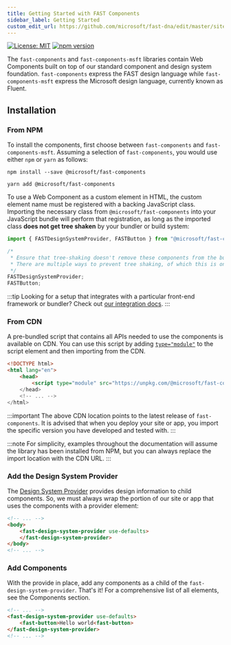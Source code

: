```yaml
---
title: Getting Started with FAST Components
sidebar_label: Getting Started
custom_edit_url: https://github.com/microsoft/fast-dna/edit/master/sites/website/src/docs/fast-foundation/getting-started.md
---
```

[![License: MIT](https://img.shields.io/badge/License-MIT-yellow.svg)](https://opensource.org/licenses/MIT)
[![npm version](https://badge.fury.io/js/%40microsoft%2Ffast-components.svg)](https://badge.fury.io/js/%40microsoft%2Ffast-components)

The `fast-components` and `fast-components-msft` libraries contain Web Components built on top of our standard component and design system foundation. `fast-components` express the FAST design language while `fast-components-msft` express the Microsoft design language, currently known as Fluent.

## Installation

### From NPM

To install the components, first choose between `fast-components` and `fast-components-msft`. Assuming a selection of `fast-components`, you would use either `npm` or `yarn` as follows:

```shell
npm install --save @microsoft/fast-components
```

```shell
yarn add @microsoft/fast-components
```

To use a Web Component as a custom element in HTML, the custom element name must be registered with a backing JavaScript class. Importing the necessary class from `@microsoft/fast-components` into your JavaScript bundle will perform that registration, as long as the imported class **does not get tree shaken** by your bundler or build system:

```js
import { FASTDesignSystemProvider, FASTButton } from "@microsoft/fast-components";

/*
 * Ensure that tree-shaking doesn't remove these components from the bundle.
 * There are multiple ways to prevent tree shaking, of which this is one.
 */
FASTDesignSystemProvider;
FASTButton;
```

:::tip
Looking for a setup that integrates with a particular front-end framework or bundler? Check out [our integration docs](../integrations/introduction).
:::

### From CDN

A pre-bundled script that contains all APIs needed to use the components is available on CDN. You can use this script by adding [`type="module"`](https://developer.mozilla.org/en-US/docs/Web/JavaScript/Guide/Modules) to the script element and then importing from the CDN.

```html
<!DOCTYPE html>
<html lang="en">
    <head>
        <script type="module" src="https://unpkg.com/@microsoft/fast-components">
    </head>
    <!-- ... -->
</html>
```

:::important
The above CDN location points to the latest release of `fast-components`. It is advised that when you deploy your site or app, you import the specific version you have developed and tested with.
:::

:::note
For simplicity, examples throughout the documentation will assume the library has been installed from NPM, but you can always replace the import location with the CDN URL.
:::

### Add the Design System Provider

The [Design System Provider](./design-system-provider) provides design information to child components. So, we must always wrap the portion of our site or app that uses the components with a provider element:

```html
<!-- ... -->
<body>
    <fast-design-system-provider use-defaults>
    </fast-design-system-provider>
</body>
<!-- ... -->
```

### Add Components

With the provide in place, add any components as a child of the `fast-design-system-provider`. That's it! For a comprehensive list of all elements, see the Components section.

```html
<!-- ... -->
<fast-design-system-provider use-defaults>
    <fast-button>Hello world<fast-button>
</fast-design-system-provider>
<!-- ... -->
```